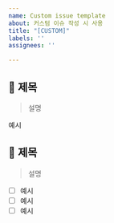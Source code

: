 ```yaml
---
name: Custom issue template
about: 커스텀 이슈 작성 시 사용
title: "[CUSTOM]"
labels: ''
assignees: ''

---
```


## 📍 제목

> 설명

예시

## 📍 제목

> 설명

- [ ] 예시
- [ ] 예시
- [ ] 예시
